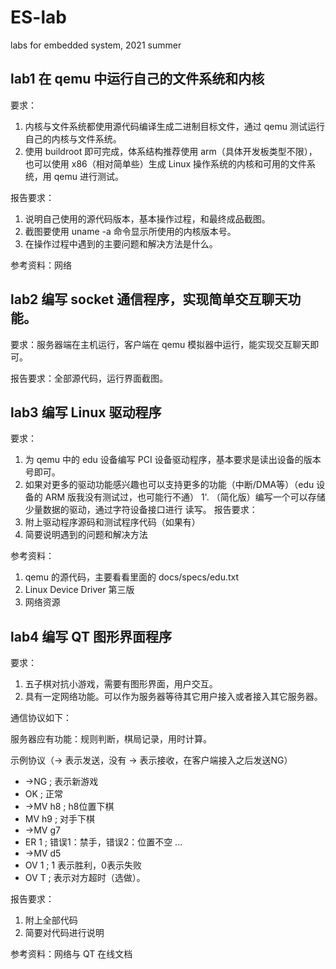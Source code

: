 # ES-lab
labs for embedded system, 2021 summer

## lab1 在 qemu 中运行自己的文件系统和内核
要求：
1. 内核与文件系统都使用源代码编译生成二进制目标文件，通过 qemu 测试运行自己的内核与文件系统。
2. 使用 buildroot 即可完成，体系结构推荐使用 arm（具体开发板类型不限），也可以使用 x86（相对简单些）生成 Linux 操作系统的内核和可用的文件系统，用 qemu 进行测试。

报告要求：
1. 说明自己使用的源代码版本，基本操作过程，和最终成品截图。
2. 截图要使用 uname -a 命令显示所使用的内核版本号。
3. 在操作过程中遇到的主要问题和解决方法是什么。

参考资料：网络

## lab2 编写 socket 通信程序，实现简单交互聊天功能。
要求：服务器端在主机运行，客户端在 qemu 模拟器中运行，能实现交互聊天即可。

报告要求：全部源代码，运行界面截图。

## lab3 编写 Linux 驱动程序
要求：
1. 为 qemu 中的 edu 设备编写 PCI 设备驱动程序，基本要求是读出设备的版本号即可。
2. 如果对更多的驱动功能感兴趣也可以支持更多的功能（中断/DMA等）（edu 设备的 ARM 版我没有测试过，也可能行不通）
      1'. （简化版）编写一个可以存储少量数据的驱动，通过字符设备接口进行
         读写。
报告要求：
1. 附上驱动程序源码和测试程序代码（如果有）
2. 简要说明遇到的问题和解决方法

参考资料：
1. qemu 的源代码，主要看看里面的 docs/specs/edu.txt
2. Linux Device Driver 第三版
3. 网络资源

## lab4 编写 QT 图形界面程序
要求：
1. 五子棋对抗小游戏，需要有图形界面，用户交互。
2. 具有一定网络功能。可以作为服务器等待其它用户接入或者接入其它服务器。

通信协议如下：

服务器应有功能：规则判断，棋局记录，用时计算。

示例协议（-> 表示发送，没有 -> 表示接收，在客户端接入之后发送NG）

- ->NG    ; 表示新游戏
- OK      ; 正常
- ->MV h8 ; h8位置下棋
- MV h9   ; 对手下棋
- ->MV g7
- ER 1    ; 错误1：禁手，错误2：位置不空 ...
- ->MV d5
- OV 1    ; 1 表示胜利，0表示失败
- OV T    ; 表示对方超时（选做）。

报告要求：
1. 附上全部代码
2. 简要对代码进行说明

参考资料：网络与 QT 在线文档
